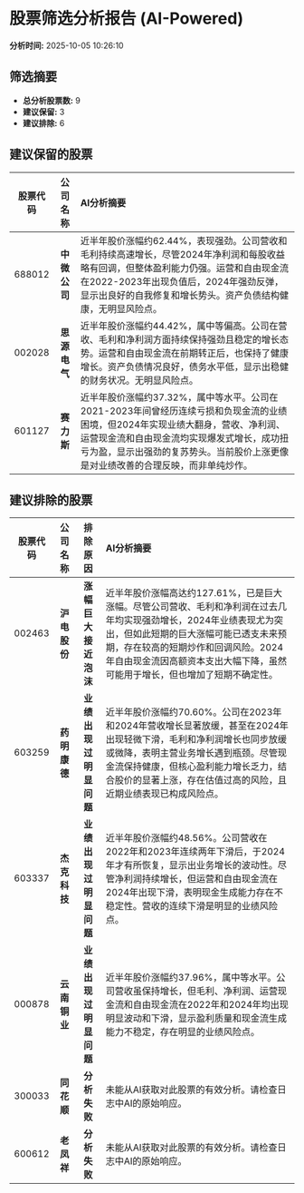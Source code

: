 # 股票筛选分析报告 (AI-Powered)

**分析时间:** 2025-10-05 10:26:10

## 筛选摘要

- **总分析股票数:** 9
- **建议保留:** 3
- **建议排除:** 6

## 建议保留的股票

| 股票代码 | 公司名称 | AI分析摘要 |
|:---:|:---:|:---|
| 688012 | **中微公司** | 近半年股价涨幅约62.44%，表现强劲。公司营收和毛利持续高速增长，尽管2024年净利润和每股收益略有回调，但整体盈利能力仍强。运营和自由现金流在2022-2023年出现负值后，2024年强劲反弹，显示出良好的自我修复和增长势头。资产负债结构健康，无明显风险点。 |
| 002028 | **思源电气** | 近半年股价涨幅约44.42%，属中等偏高。公司在营收、毛利和净利润方面持续保持强劲且稳定的增长态势。运营和自由现金流在前期转正后，也保持了健康增长。资产负债情况良好，债务水平低，显示出稳健的财务状况。无明显风险点。 |
| 601127 | **赛力斯** | 近半年股价涨幅约37.32%，属中等水平。公司在2021-2023年间曾经历连续亏损和负现金流的业绩困境，但2024年实现业绩大翻身，营收、净利润、运营现金流和自由现金流均实现爆发式增长，成功扭亏为盈，显示出强劲的复苏势头。当前股价上涨更像是对业绩改善的合理反映，而非单纯炒作。 |

## 建议排除的股票

| 股票代码 | 公司名称 | 排除原因 | AI分析摘要 |
|:---:|:---:|:---:|:---|
| 002463 | **沪电股份** | **涨幅巨大接近泡沫** | 近半年股价涨幅高达约127.61%，已是巨大涨幅。尽管公司营收、毛利和净利润在过去几年均实现强劲增长，2024年业绩表现尤为突出，但如此短期的巨大涨幅可能已透支未来预期，存在较高的短期炒作和回调风险。2024年自由现金流因高额资本支出大幅下降，虽然可能用于增长，但也增加了短期不确定性。 |
| 603259 | **药明康德** | **业绩出现过明显问题** | 近半年股价涨幅约70.60%。公司在2023年和2024年营收增长显著放缓，甚至在2024年出现轻微下滑，毛利和净利润增长也同步放缓或微降，表明主营业务增长遇到瓶颈。尽管现金流保持健康，但核心盈利能力增长乏力，结合股价的显著上涨，存在估值过高的风险，且近期业绩表现已构成风险点。 |
| 603337 | **杰克科技** | **业绩出现过明显问题** | 近半年股价涨幅约48.56%。公司营收在2022年和2023年连续两年下滑后，于2024年才有所恢复，显示出业务增长的波动性。尽管净利润持续增长，但运营和自由现金流在2024年出现下滑，表明现金生成能力存在不稳定性。营收的连续下滑是明显的业绩风险点。 |
| 000878 | **云南铜业** | **业绩出现过明显问题** | 近半年股价涨幅约37.96%，属中等水平。公司营收虽保持增长，但毛利、净利润、运营现金流和自由现金流在2022年和2024年均出现明显波动和下滑，显示盈利质量和现金流生成能力不稳定，存在明显的业绩风险点。 |
| 300033 | **同花顺** | **分析失败** | 未能从AI获取对此股票的有效分析。请检查日志中AI的原始响应。 |
| 600612 | **老凤祥** | **分析失败** | 未能从AI获取对此股票的有效分析。请检查日志中AI的原始响应。 |
